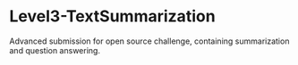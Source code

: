 # Level3-TextSummarization
Advanced submission for open source challenge, containing summarization and question answering.

